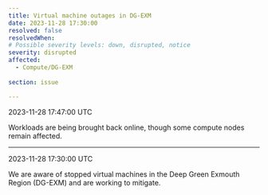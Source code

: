 ```yaml
---
title: Virtual machine outages in DG-EXM
date: 2023-11-28 17:30:00
resolved: false
resolvedWhen:
# Possible severity levels: down, disrupted, notice
severity: disrupted 
affected:
  - Compute/DG-EXM
    
section: issue

---
```


2023-11-28 17:47:00 UTC

Workloads are being brought back online, though some compute nodes remain affected.

---

2023-11-28 17:30:00 UTC

We are aware of stopped virtual machines in the Deep Green Exmouth Region (DG-EXM) and are working to mitigate.

